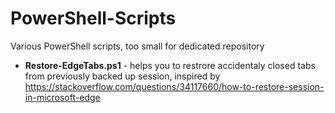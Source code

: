 # PowerShell-Scripts
Various PowerShell scripts, too small for dedicated repository

* **Restore-EdgeTabs.ps1** - helps you to restrore accidentaly closed tabs from previously backed up session, inspired by https://stackoverflow.com/questions/34117660/how-to-restore-session-in-microsoft-edge
